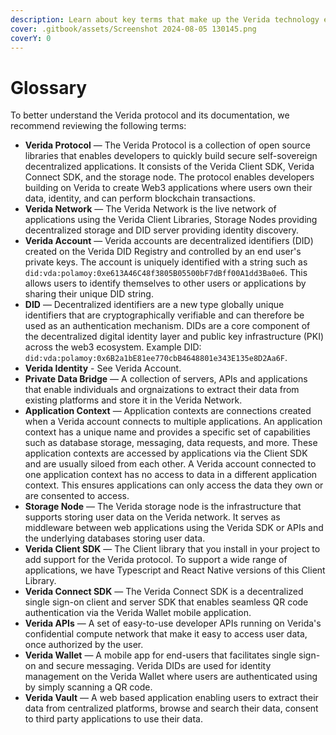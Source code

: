 ```yaml
---
description: Learn about key terms that make up the Verida technology ecosystem
cover: .gitbook/assets/Screenshot 2024-08-05 130145.png
coverY: 0
---
```


# Glossary

To better understand the Verida protocol and its documentation, we recommend reviewing the following terms:

* **Verida Protocol** — The Verida Protocol is a collection of open source libraries that enables developers to quickly build secure self-sovereign decentralized applications. It consists of the Verida Client SDK, Verida Connect SDK, and the storage node. The protocol enables developers building on Verida to create Web3 applications where users own their data, identity, and can perform blockchain transactions.
* **Verida Network** — The Verida Network is the live network of applications using the Verida Client Libraries, Storage Nodes providing decentralized storage and DID server providing identity discovery.
* **Verida Account** — Verida accounts are decentralized identifiers (DID) created on the Verida DID Registry and controlled by an end user's private keys. The account is uniquely identified with a string such as `did:vda:polamoy:0xe613A46C48f3805B05500bF7dBff00A1dd3Ba0e6`. This allows users to identify themselves to other users or applications by sharing their unique DID string.
* **DID** — Decentralized identifiers are a new type globally unique identifiers that are cryptographically verifiable and can therefore be used as an authentication mechanism. DIDs are a core component of the decentralized digital identity layer and public key infrastructure (PKI) across the web3 ecosystem. Example DID: `did:vda:polamoy:0x6B2a1bE81ee770cbB4648801e343E135e8D2Aa6F`.
* **Verida Identity** - See Verida Account.
* **Private Data Bridge** — A collection of servers, APIs and applications that enable individuals and orgnaizations to extract their data from existing platforms and store it in the Verida Network.
* **Application Context** — Application contexts are connections created when a Verida account connects to multiple applications. An application context has a unique name and provides a specific set of capabilities such as database storage, messaging, data requests, and more. These application contexts are accessed by applications via the Client SDK and are usually siloed from each other. A Verida account connected to one application context has no access to data in a different application context. This ensures applications can only access the data they own or are consented to access.
* **Storage Node** — The Verida storage node is the infrastructure that supports storing user data on the Verida network. It serves as middleware between web applications using the Verida SDK or APIs and the underlying databases storing user data.
* **Verida Client SDK** — The Client library that you install in your project to add support for the Verida protocol. To support a wide range of applications, we have Typescript and React Native versions of this Client Library.
* **Verida Connect SDK** — The Verida Connect SDK is a decentralized single sign-on client and server SDK that enables seamless QR code authentication via the Verida Wallet mobile application.
* **Verida APIs** — A set of easy-to-use developer APIs running on Verida's confidential compute network that make it easy to access user data, once authorized by the user.
* **Verida Wallet** — A mobile app for end-users that facilitates single sign-on and secure messaging. Verida DIDs are used for identity management on the Verida Wallet where users are authenticated using by simply scanning a QR code.
* **Verida Vault** — A web based application enabling users to extract their data from centralized platforms, browse and search their data, consent to third party applications to use their data.

[\
](https://developers.verida.network/docs/extras/migrate-mainnet)
